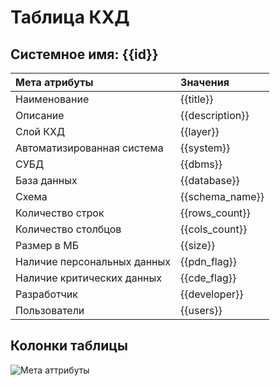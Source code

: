 # Таблица КХД

## Системное имя: {{id}}

Мета атрибуты               | Значения
:------------               | :------------
Наименование                | {{title}}
Описание                    | {{description}}
Слой КХД                    | {{layer}}
Автоматизированная система  | {{system}}
СУБД                        | {{dbms}}
База данных                 | {{database}}
Схема                       | {{schema_name}}
Количество строк            | {{rows_count}}
Количество столбцов         | {{cols_count}}
Размер в МБ                 | {{size}}
Наличие персональных данных | {{pdn_flag}}
Наличие критических данных  | {{cde_flag}}
Разработчик                 | {{developer}}
Пользователи                | {{users}}

## Колонки таблицы

![Мета аттрибуты](@entity/seaf.md.dwh.columns/md_registry_by_physical_tables?id={{id}})